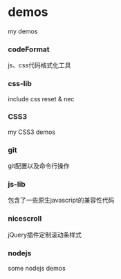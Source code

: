 # demos

my demos

### codeFormat

js、css代码格式化工具

### css-lib

include css reset & nec

### CSS3

my CSS3 demos

### git

git配置以及命令行操作

### js-lib

包含了一些原生javascript的兼容性代码

### nicescroll

jQuery插件定制滚动条样式

### nodejs

some nodejs demos



